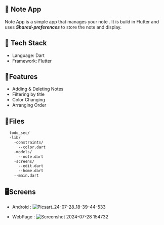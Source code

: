 
## 📱 Note App

Note App is a simple app that manages your note .
It is build in Flutter and uses ***Shared-preferences*** to store the note and display.  




## 🚀 Tech Stack

- Language: Dart 
- Framework: Flutter







## 🎁Features

- Adding & Deleting Notes
- Filtering by title
- Color Changing
- Arranging Order 


## 📁Files



```bash
  todo_sec/
  -lib/
    -constraints/
      --color.dart
    -models/
      --note.dart
    -screens/
      --edit.dart
      --home.dart
    --main.dart
```
    
## 🖥️Screens

- Android :
![Picsart_24-07-28_18-39-44-533](https://github.com/user-attachments/assets/0607022c-1b4c-46d2-b238-5c74412d3dd1)


- WebPage :
![Screenshot 2024-07-28 154732](https://github.com/user-attachments/assets/8cb741a3-f14a-4a10-953f-f8511ee1d36a)


